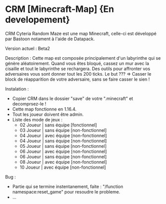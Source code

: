 # CRM [Minecraft-Map] {En developement}
CRM Cyteria Random Maze est une map Minecraft, celle-ci est développé par Bastoon notament à l'aide de Datapack.

Version actuel : Beta2

Description : Cette map est composée principalement d'un labyrinthe qui se génère aléatoirement.
Quand vous êtes bloqué, cassez un mur avec la cisaille et tout le labyrinthe se rechargera. 
Des outils pour affronter vos adversaires vous sont donner tout les 200 ticks. 
Le but ??? => Casser le block de réapparition de votre adversaire, sans se faire casser le sien !

Instalation :
* Copier CRM dans le dossier "save" de votre ".minecraft" et decomprsez-le !
* Cette map fonctionne en 1.16.4.
* Tout les joueur doivent être admin.
* Liste des mode de jeux :
  - 02 Joueur | sans équipe [fonctionnel]
  - 03 Joueur | sans équipe [non-fonctionnel]
  - 04 Joueur | avec équipe [non-fonctionnel]
  - 04 Joueur | sans équipe [non-fonctionnel]
  - 05 Joueur | sans équipe [non-fonctionnel]
  - 06 Joueur | avec équipe [non-fonctionnel]
  - 06 Joueur | sans équipe [non-fonctionnel]
  - 08 Joueur | avec équipe [non-fonctionnel]
  - 10 Joueur | avec équipe [non-fonctionnel]
  
Bug :
* Partie qui se termine instentanement, faite : "/function namespace:reset_game" pour resoudre le probleme.
* ...
